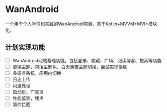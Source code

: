 # WanAndroid

一个用于个人学习和实践的WanAndroid项目，基于Kotlin+MVVM+MVI+模块化。

## 计划实现功能

- [ ] WanAndroid网站基础功能，包括登录、收藏、广场、阅读博客、搜索等功能
- [ ] 更换主题，包括主题色、白天黑夜主题切换，尝试实现换肤
- [ ] 多语言系统，应用内切换
- [ ] 日志上传
- [ ] 闪退处理
- [ ] 启动页，广告页
- [ ] 性能监测，埋点
- [ ] 事件拦截
